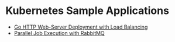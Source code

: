 # Kubernetes Sample Applications

* [Go HTTP Web-Server Deployment with Load Balancing](http-loadbalancing/)
* [Parallel Job Execution with RabbitMQ](parallel-jobs-rabbitmq/)